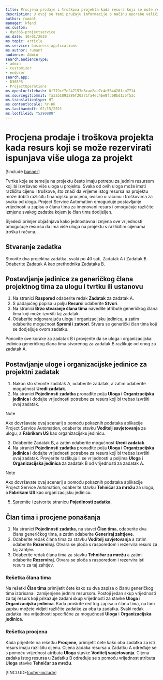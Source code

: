 ```yaml
---
title: Procjena prodaje i troškova projekta kada resurs koji se može rezervirati ispunjava više uloga za projekt
description: U ovoj se temi pružaju informacije o načinu uporabe veličina za određivanje cijena za podršku određivanju cijena i troškova za resurs koji ispunjava više uloga u projektu.
author: rumant
manager: kfend
ms.custom:
- dyn365-projectservice
ms.date: 10/01/2020
ms.topic: article
ms.service: business-applications
ms.author: rumant
audience: Admin
search.audienceType:
- admin
- customizer
- enduser
search.app:
- D365PS
- ProjectOperations
ms.openlocfilehash: 0f779cf7e247157d6cae2ae7c4c5644201cb7714
ms.sourcegitcommit: fa32b1893286f20271fa4ec4be8fc68bd135f53c
ms.translationtype: HT
ms.contentlocale: hr-HR
ms.lasthandoff: 02/15/2021
ms.locfileid: "5290980"
---
```

# <a name="estimate-project-sales-and-costs-when-a-bookable-resource-fills-multiple-roles-for-a-project"></a>Procjena prodaje i troškova projekta kada resurs koji se može rezervirati ispunjava više uloga za projekt 

[!include [banner](../includes/psa-now-project-operations.md)]

Tvrtke koje se temelje na projektu često imaju potrebu za jednim resursom koji bi izvršavao više uloga u projektu. Svaka od ovih uloga može imati različitu cijenu i troškove, što znači da vrijeme istog resursa na projektu može dobiti različitu financijsku procjenu, ovisno o računu i troškovima za svaku od uloga. Project Service Automation omogućuje postavljanje vrijednosti u zapisu o članu tima za imenovani resurs i omogućuje različite izmjene svakog zadatka kojem je član tima dodijeljen.

Sljedeći primjer objašnjava kako jednostavna izmjena ove vrijednosti omogućuje resursu da ima više uloga na projektu s različitim cijenama troška i računa.

## <a name="create-tasks"></a>Stvaranje zadatka
Stvorite dva projektna zadatka, svaki po 40 sati, Zadatak A i Zadatak B. Odaberite Zadatak A kao prethodnika Zadataka B.

## <a name="set-up-role-and-organization-unit-for-a-generic-project-team-member"></a>Postavljanje jedinice za generičkog člana projektnog tima za ulogu i tvrtku ili ustanovu

1. Na stranici **Raspored** odaberite redak **Zadatak** za zadatak A. 
2. S padajućeg popisa u polju **Resursi** odaberite **Stvori**.
3. Na stranici **Brzo stvaranje člana tima** navedite atribute generičkog člana tima koji može izvršiti taj zadatak.
4. Odaberite odgovarajuću ulogu i organizacijsku jedinicu, a zatim odaberite mogućnost **Spremi i zatvori**. Stvara se generički član tima koji se dodjeljuje ovom zadatku. 

Ponovite ove korake za zadatak B i provjerite da se uloga i organizacijska jedinica generičkog člana tima stvorenog za zadatak B razlikuje od onog za zadatak A. 

## <a name="set-up-role-and-organization-unit-for-a-project-task"></a>Postavljanje uloge i organizacijske jedinice za projektni zadatak

1. Nakon što stvorite zadatak A, odaberite zadatak, a zatim odaberite mogućnost **Uredi zadatak**.
2. Na stranici **Pojedinosti zadatka** pronađite polja **Uloga** i **Organizacijska jedinica** i dodajte vrijednosti potrebne za resurs koji bi trebao izvršiti ovaj zadatak. 

  > [!NOTE]
  > Ako dovršavate ovaj scenarij s pomoću pokaznih podataka aplikacije Project Service Automation, odaberite stavku **Voditelj savjetovanja** za ulogu, a **Fabrikam US** kao organizacijsku jedinicu.

3. Odaberite Zadatak B, a zatim odaberite mogućnost **Uredi zadatak**.
4. Na stranici **Pojedinosti zadatka** pronađite polja **Uloga** i **Organizacijska jedinica** i dodajte vrijednosti potrebne za resurs koji bi trebao izvršiti ovaj zadatak. Provjerite razlikuju li se vrijednosti u poljima **Uloga** i **Organizacijska jedinica** za zadatak B od vrijednosti za zadatak A. 

  > [!NOTE]
  > Ako dovršavate ovaj scenarij s pomoću pokaznih podataka aplikacije Project Service Automation, odaberite stavku **Tehničar za mrežu** za ulogu, a **Fabrikam US** kao organizacijsku jedinicu.

5. Spremite i zatvorite stranicu **Pojedinosti zadatka**. 

## <a name="team-member-and-estimates-behavior"></a>Član tima i procjene ponašanja 

1. Na stranici **Pojedinosti zadatka**, na stavci **Član tima**, odaberite dva člana generičkog tima, a zatim odaberite **Generiraj zahtjeve**. 
2. Odaberite redak člana tima za stavku **Voditelj savjetovanja** a zatim odaberite **Rezerviraj**. Otvara se ploča s rasporedom i rezervira resurs za taj zahtjev.
3. Odaberite redak člana tima za stavku **Tehničar za mrežu** a zatim odaberite **Rezerviraj**. Otvara se ploča s rasporedom i rezervira isti resurs za taj zahtjev.

### <a name="team-member-grid"></a>Rešetka člana tima 
Na rešetki **Član tima** primijetit ćete kako su dva zapisa o članu generičkog tima izbrisana i zamijenjene jednim resursom. Postoji jedan skup vrijednosti za taj resurs koji prikazuje zadani skup vrijednosti za stavke **Uloga** i **Organizacijska jedinica**.
Kada proširite red tog zapisa o članu tima, na tom zapisu možete vidjeti različite zadatke za oba ta zadatka. Svaki redak zadatka ima vrijednosti specifične za mogućnosti **Uloga** i **Organizacijska jedinica**. 

### <a name="estimates-grid"></a>Rešetka procjena 
Kada prijeđete na rešetku **Procjene**, primijetit ćete kako oba zadatka za isti resurs imaju različitu cijenu.
Cijena zadaka resursa u Zadatku A određuje se s pomoću vrijednost atributa **Uloga** stavke **Voditelj savjetovanja**. Cijena zadaka istog resursa u Zadatku B određuje se s pomoću vrijednost atributa **Uloga** stavke **Tehničar za mrežu**.



[!INCLUDE[footer-include](../includes/footer-banner.md)]